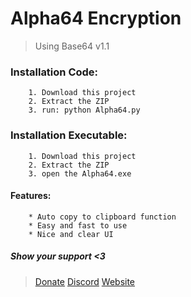 # Alpha64 Encryption
> Using Base64
> v1.1

### Installation Code:
```
    1. Download this project
    2. Extract the ZIP
    3. run: python Alpha64.py
```

### Installation Executable:
```
    1. Download this project
    2. Extract the ZIP
    3. open the Alpha64.exe
```

#### Features:

```
    * Auto copy to clipboard function
    * Easy and fast to use
    * Nice and clear UI
```

##### Show your support <3
> [Donate](https://paypal.me/realsaiko)
> [Discord](https://discord.gg/PpqYechhcr)
> [Website](http://vezcodez.c1.biz)